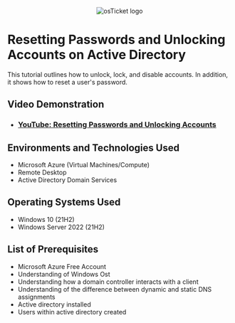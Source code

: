 <p align="center">
<img src="https://i.imgur.com/7xLtdix.png" alt="osTicket logo"/>
</p>

<h1>Resetting Passwords and Unlocking Accounts on Active Directory</h1>
This tutorial outlines how to unlock, lock, and disable accounts. In addition, it shows how to reset a user's password.<br />


<h2>Video Demonstration</h2>

- ### [YouTube: Resetting Passwords and Unlocking Accounts](https://www.youtube.com/)

<h2>Environments and Technologies Used</h2>

- Microsoft Azure (Virtual Machines/Compute)
- Remote Desktop
- Active Directory Domain Services

<h2>Operating Systems Used </h2>

- Windows 10</b> (21H2)
- Windows Server 2022</b> (21H2)

<h2>List of Prerequisites</h2>

- Microsoft Azure Free Account
- Understanding of Windows Ost
- Understanding how a domain controller interacts with a client
- Understanding of the difference between dynamic and static DNS assignments
- Active directory installed
- Users within active directory created
